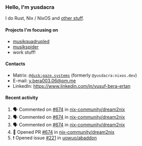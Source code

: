 ### Hello, I'm yusdacra

I do Rust, Nix / NixOS and [other stuff](https://gaze.systems/).

#### Projects I'm focusing on

- [musikquadrupled](https://github.com/yusdacra/musikquadrupled)
- [musikspider](https://github.com/yusdacra/musikspider)
- work stuff!

#### Contacts

- Matrix: [`@dusk:gaze.systems`](https://matrix.to/#/@dusk:gaze.systems) (formerly `@yusdacra:nixos.dev`)
- E-mail: y.bera003.06@pm.me
- LinkedIn: https://www.linkedin.com/in/yusuf-bera-ertan

#### Recent activity

<!--START_SECTION:activity-->
1. 🗣 Commented on [#674](https://github.com/nix-community/dream2nix/pull/674#issuecomment-1721543642) in [nix-community/dream2nix](https://github.com/nix-community/dream2nix)
2. 🗣 Commented on [#674](https://github.com/nix-community/dream2nix/pull/674#issuecomment-1719379935) in [nix-community/dream2nix](https://github.com/nix-community/dream2nix)
3. 🗣 Commented on [#674](https://github.com/nix-community/dream2nix/pull/674#issuecomment-1715649992) in [nix-community/dream2nix](https://github.com/nix-community/dream2nix)
4. 💪 Opened PR [#674](https://github.com/nix-community/dream2nix/pull/674) in [nix-community/dream2nix](https://github.com/nix-community/dream2nix)
5. ❗ Opened issue [#221](https://github.com/uowuo/abaddon/issues/221) in [uowuo/abaddon](https://github.com/uowuo/abaddon)
<!--END_SECTION:activity-->

